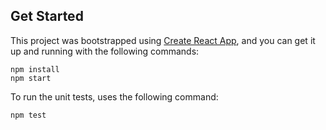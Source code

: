 ## Get Started

This project was bootstrapped using [Create React App](./CRA_README.md), and you can get it up and running with the following commands:

```
npm install
npm start
```

To run the unit tests, uses the following command:

```
npm test
```
